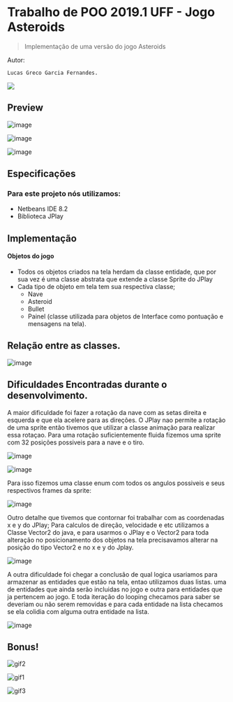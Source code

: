 # Trabalho de POO 2019.1 UFF - Jogo Asteroids
> Implementação de uma versão do jogo Asteroids


Autor:
```sh
Lucas Greco Garcia Fernandes. 
```

![](header.png)

## Preview

![image](https://user-images.githubusercontent.com/50213462/60403762-e19bac00-9b77-11e9-9452-5ebfd4ec2358.png)

![image](https://user-images.githubusercontent.com/50213462/60403784-0c860000-9b78-11e9-9a47-48bff22781f1.png)

![image](https://user-images.githubusercontent.com/50213462/60403792-1871c200-9b78-11e9-88ef-50a3eb51e5f0.png)

## Especificações

### Para este projeto nós utilizamos:
   * Netbeans IDE 8.2
   * Biblioteca JPlay
## Implementação
  
  #### Objetos do jogo
   * Todos os objetos criados na tela herdam da classe entidade, que por sua vez é uma classe abstrata que extende a classe Sprite do JPlay
   * Cada tipo de objeto em tela tem sua respectiva classe; 
      * Nave 
      * Asteroid 
      * Bullet
      * Painel (classe utilizada para objetos de Interface como pontuação e mensagens na tela).

## Relação entre as classes.

![image](https://user-images.githubusercontent.com/50213462/60403858-004e7280-9b79-11e9-8584-fbb3a0231223.png)

## Dificuldades Encontradas durante o desenvolvimento.

A maior dificuldade foi fazer a rotação da nave com as setas direita e esquerda e que ela acelere para as direções.
O JPlay nao permite a rotação de uma sprite então tivemos que utilizar a classe animação para realizar essa rotaçao.
Para uma rotação suficientemente fluida fizemos uma sprite com 32 posições possiveis para a nave e o tiro.

![image](https://user-images.githubusercontent.com/50213462/60405093-82906400-9b84-11e9-8996-5debd4e2646f.png)

![image](https://user-images.githubusercontent.com/50213462/60405110-a358b980-9b84-11e9-93f5-25e38cb48795.png)


Para isso fizemos uma classe enum com todos os angulos possiveis e seus respectivos frames da sprite:

 ![image](https://user-images.githubusercontent.com/50213462/60405139-c5ead280-9b84-11e9-8002-f87b3679bfec.png)
  
Outro detalhe que tivemos que contornar foi trabalhar com as coordenadas x e y do JPlay;
Para calculos de direção, velocidade e etc utilizamos a Classe Vector2 do java, e para usarmos o JPlay e o Vector2 para toda alteração no posicionamento dos objetos na tela precisavamos alterar na posição do tipo Vector2 e no x e y do Jplay.

 ![image](https://user-images.githubusercontent.com/50213462/60405369-1151b080-9b86-11e9-8168-38ec35f9b805.png)

A outra dificuldade foi chegar a conclusão de qual logica usariamos para armazenar as entidades que estão na tela, entao utilizamos duas listas. uma de entidades que ainda serão incluidas no jogo e outra para entidades que ja pertencem ao jogo.
E toda iteração do looping checamos para saber se deveriam ou não serem removidas e para cada entidade na lista checamos se ela colidia com alguma outra entidade na lista.

![image](https://user-images.githubusercontent.com/50213462/60405489-e582fa80-9b86-11e9-9560-0f39bdcb45e9.png)


## Bonus!
![gif2](https://user-images.githubusercontent.com/50213462/60405816-df8e1900-9b88-11e9-9350-5430057e9ea1.gif)

![gif1](https://user-images.githubusercontent.com/50213462/60405935-8f638680-9b89-11e9-8f1b-eac0f600b78a.gif)


![gif3](https://user-images.githubusercontent.com/50213462/60406040-495af280-9b8a-11e9-9f8b-9c3f4510be16.gif)
